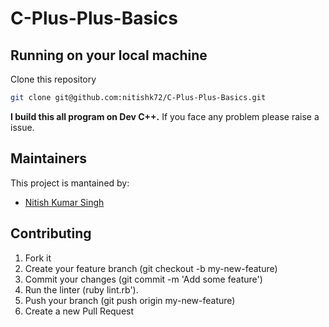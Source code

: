 # C-Plus-Plus-Basics

## Running on your local machine 
Clone this repository
```bash
git clone git@github.com:nitishk72/C-Plus-Plus-Basics.git
```
**I build this all program on Dev C++.**
If you face any problem please raise a issue.

## Maintainers
This project is mantained by:
* [Nitish Kumar Singh](http://github.com/nitishk72)


## Contributing

1. Fork it
2. Create your feature branch (git checkout -b my-new-feature)
3. Commit your changes (git commit -m 'Add some feature')
4. Run the linter (ruby lint.rb').
5. Push your branch (git push origin my-new-feature)
6. Create a new Pull Request
